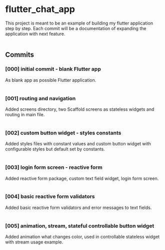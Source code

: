 # flutter_chat_app

This project is meant to be an example of building my flutter application step by step. Each commit will be a documentation of expanding the application with next feature.
</br></br>

## Commits

### [000] initial commit - blank Flutter app
As blank app as possible Flutter application.
</br></br>

### [001] routing and navigation
Added screens directory, two Scaffold screens as stateless widgets and routing in main file.
</br></br>

### [002] custom button widget - styles constants
Added styles files with constant values and custom button widget with configurable styles but default set by constants.
</br></br>

### [003] login form screen - reactive form
Added reactive form package, custom text field widget, login form screen.
</br></br>

### [004] basic reactive form validators
Added basic reactive form validators and error messages to text fields.
</br></br>

### [005] animation, stream, stateful controllable button widget
Added animation what changes color, used in controllable stateless widget with stream usage example.
</br></br>